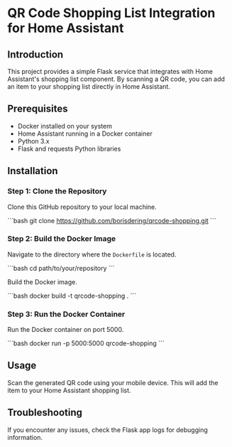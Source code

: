 # QR Code Shopping List Integration for Home Assistant

## Introduction

This project provides a simple Flask service that integrates with Home Assistant's shopping list component. 
By scanning a QR code, you can add an item to your shopping list directly in Home Assistant.

## Prerequisites

- Docker installed on your system
- Home Assistant running in a Docker container
- Python 3.x
- Flask and requests Python libraries

## Installation

### Step 1: Clone the Repository

Clone this GitHub repository to your local machine.

\`\`\`bash
git clone https://github.com/borisdering/qrcode-shopping.git
\`\`\`

### Step 2: Build the Docker Image

Navigate to the directory where the `Dockerfile` is located.

\`\`\`bash
cd path/to/your/repository
\`\`\`

Build the Docker image.

\`\`\`bash
docker build -t qrcode-shopping .
\`\`\`

### Step 3: Run the Docker Container

Run the Docker container on port 5000.

\`\`\`bash
docker run -p 5000:5000 qrcode-shopping
\`\`\`

## Usage

Scan the generated QR code using your mobile device. This will add the item to your Home Assistant shopping list.

## Troubleshooting

If you encounter any issues, check the Flask app logs for debugging information.
